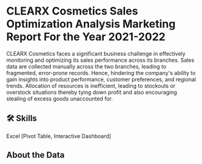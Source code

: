 
# CLEARX Cosmetics Sales Optimization Analysis Marketing Report For the Year 2021-2022



CLEARX Cosmetics faces a significant business challenge in effectively monitoring and optimizing its sales performance across its branches. Sales data are collected manually across the two branches, leading to fragmented, error-prone records. Hence, hindering the company's ability to gain insights into product performance, customer preferences, and regional trends. Allocation of resources is inefficient, leading to stockouts or overstock situations thereby tying down profit and also encouraging stealing of excess goods unaccounted for.




## 🛠 Skills
Excel [Pivot Table, Interactive Dashboard]

## About the Data




